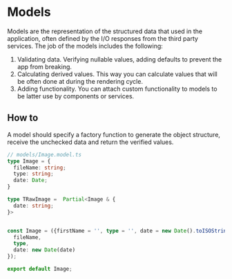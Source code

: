 # Models

Models are the representation of the structured data that used in the application, often defined by the I/O responses from the third party services.
The job of the models includes the following:

1. Validating data. Verifying nullable values, adding defaults to prevent the app from breaking.
2. Calculating derived values. This way you can calculate values that will be often done at during the rendering cycle.
3. Adding functionality. You can attach custom functionality to models to be latter use by components or services.

## How to

A model should specify a factory function to generate the object structure, receive the unchecked data and return the verified values.

```ts
// models/Image.model.ts
type Image = {
  fileName: string;
  type: string;
  date: Date;
}

type TRawImage =  Partial<Image & {
  date: string;
}> 


const Image = ({firstName = '', type = '', date = new Date().toISOString()}: TRawImage): Image => ({
  fileName,
  type,
  date: new Date(date)
});

export default Image;
```
